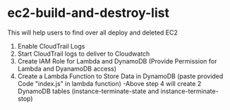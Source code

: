 # ec2-build-and-destroy-list
This will help users to find over all deploy and deleted EC2

1. Enable CloudTrail Logs
2. Start CloudTrail logs to deliver to Cloudwatch
3. Create IAM Role for Lambda and DynamoDB (Provide Permission for Lambda and DyanamoDB access)
4. Create a Lambda Function to Store Data in DynamoDB (paste provided Code "index.js" in lambda function)
-Above step 4 will create 2 DynamoDB tables (instance-terminate-state and instance-terminate-stop)
